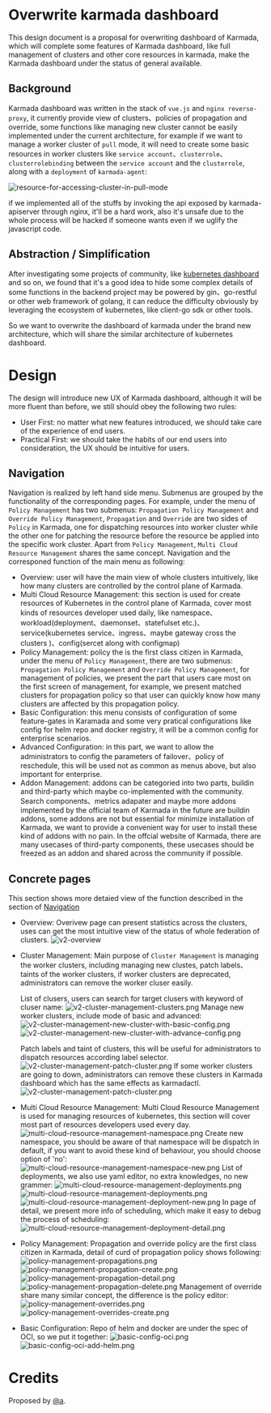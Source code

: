 # Overwrite karmada dashboard
This design document is a proposal for overwriting dashboard of Karmada, which will complete some features of Karmada dashboard, like full management of clusters and other core resources in karmada, make the Karmada dashboard under the status of general available.


## Background
Karmada dashboard was written in the stack of `vue.js` and `nginx reverse-proxy`, it currently provide view of clusters、policies of propagation and override, some functions like managing new cluster cannot be easily implemented under the current architecture, for example if we want to manage a worker cluster of `pull` mode, it will need to create some basic resources in worker clusters like `service account`、`clusterrole`、`clusterrolebinding` between the `service account` and the `clusterrole`, along with a `deployment` of `karmada-agent`:

![resource-for-accessing-cluster-in-pull-mode](../images/resource-for-accessing-cluster-in-pull-mode.png)

if we implemented all of the stuffs by invoking the api exposed by karmada-apiserver through nginx, it'll be a hard work, also it's unsafe due to the whole process will be hacked if someone wants even if we uglify the javascript code.

## Abstraction / Simplification
After investigating some projects of community, like [kubernetes dashboard](https://github.com/kubernetes/dashboard) and so on, we found that it's a good idea to hide some complex details of some functions in the backend project may be powered by gin、go-restful or other web framework of golang, it can reduce the difficulty obviously by leveraging the ecosystem of kubernetes, like client-go sdk or other tools.

So we want to overwrite the dashboard of karmada under the brand new architecture, which will share the similar architecture of kubernetes dashboard.


# Design
The design will introduce new UX of Karmada dashboard, although it will be more fluent than before, we still should obey the following two rules:
- User First: no matter what new features  introduced, we should take care of the experience of end users.
- Practical First: we should take the habits of our end users into consideration, the UX should be intuitive for users.

## Navigation
Navigation is realized by left hand side menu. Submenus are grouped by the functionality of the corresponding pages. For example, under the menu of `Policy Management` has two submenus: `Propagation Policy Management` and `Override Policy Management`, `Propagation` and `Override` are two sides of `Policy` in Karmada, one for dispatching resources into worker cluster while the other one for patching the resource before the resource be applied into the specific work cluster. Apart from `Policy Management`, `Multi Cloud Resource Management` shares the same concept. Navigation and the corresponed function of the main menu as following:
- Overview: user will have the main view of whole clusters intuitively, like how many clusters are controlled by the control plane of Karmada.
- Multi Cloud Resource Management: this section is used for create resources of Kubernetes in the control plane of Karmada, cover most kinds of resources developer used daily, like namespace、workload(deployment、daemonset、statefulset etc.)、service(kubernetes service、ingress、maybe gateway cross the clusters )、config(sercet along with configmap)
- Policy Management: policy the is the first class citizen in Karmada, under the menu of `Policy Management`, there are two submenus: `Propagation Policy Management` and `Override Policy Management`, for management of policies, we present the part that users care most on the first screen of management, for example, we present matched clusters for propagation policy so that user can quickly know how many clusters are affected by this propagation policy.
- Basic Configuration: this menu consists of configuration of some feature-gates in Karamada and some very pratical configurations like config for helm repo and docker registry, it will be a common config for enterprise scenarios.
- Advanced Configuration: in this part, we want to allow the administrators to config the parameters of failover、policy of reschedule, this will be used not as common as menus above, but also important for enterprise.
- Addon Management: addons can be categoried into two parts, buildin and third-party which maybe co-implemented with the community. Search components、metrics adapater and maybe more addons implemented by the official team of Karmada in the future are buildin addons, some addons are not but essential for minimize installation of Karmada, we want to provide a convenient way for user to install these kind of addons with no pain. In the offcial website of Karmada, there are many usecases of third-party components, these usecases should be freezed as an addon and shared across the community if possible.

## Concrete pages
This section shows more detaied view of the function described in the section of [Navigation](#navigation)
- Overview:
  Overivew page can present statistics across the clusters, uses can get the most intuitive view of the status of whole federation of clusters. 
  ![v2-overview](../images/v2-overview.png)

- Cluster Management: 
  Main purpose of `Cluster Management` is managing the worker clusters, including managing new clustes, patch labels、taints of the worker clusters, if worker clusters are deprecated, administrators can remove the worker cluser easily.
  
  List of clusers, users can search for target clusers with keyword of cluser name:
  ![v2-cluster-management-clusters.png](../images/v2-cluster-management-clusters.png)
  Manage new worker clusters, include mode of basic and advanced:
  ![v2-cluster-management-new-cluster-with-basic-config.png](../images/v2-cluster-management-new-cluster-with-basic-config.png)
  ![v2-cluster-management-new-cluster-with-advance-config.png](../images/v2-cluster-management-new-cluster-with-advance-config.png)
  
  Patch labels and taint of clusters, this will be useful for administrators to dispatch resources according label selector.
  ![v2-cluster-management-patch-cluster.png](../images/v2-cluster-management-patch-cluster.png)
  If some worker clusters are going to down, administrators can remove these clusters in Karmada dashboard which has the same effects as karmadactl.
  ![v2-cluster-management-patch-cluster.png](../images/v2-cluster-management-delete-cluster.png)


- Multi Cloud Resource Management:
 Multi Cloud Resource Management is used for managing resources of kubernetes, this section will cover most part of resources developers used every day.
 ![multi-cloud-resource-management-namespace.png](../images/multi-cloud-resource-management-namespace.png)
 Create new namespace, you should be aware of that namespace will be dispatch in default, if you want to avoid these kind of behaviour, you should choose option of 'no':
 ![multi-cloud-resource-management-namespace-new.png](../images/multi-cloud-resource-management-namespace-new.png)
 List of deployments, we also use yaml editor, no extra knowledges, no new grammer:
 ![multi-cloud-resource-management-deployments.png](../images/multi-cloud-resource-management-deployments.png)
 ![multi-cloud-resource-management-deployments.png](../images/multi-cloud-resource-management-deployments.png)
 ![multi-cloud-resource-management-deployment-new.png](../images/multi-cloud-resource-management-deployment-new.png)
 In page of detail, we present more info of scheduling, which make it easy to debug the process of scheduling:
 ![multi-cloud-resource-management-deployment-detail.png](../images/multi-cloud-resource-management-deployment-detail.png)
- Policy Management:
  Propagation and override policy are the first class citizen in Karmada, detail of curd of propagation policy shows following:
  ![policy-management-propagations.png](../images/policy-management-propagations.png)
  ![policy-management-propagation-create.png](../images/policy-management-propagation-create.png)
  ![policy-management-propagation-detail.png](../images/policy-management-propagation-detail.png)
  ![policy-management-propagation-delete.png](../images/policy-management-propagation-delete.png)
  Management of override share many similar concept, the difference is the policy editor: 
  ![policy-management-overrides.png](../images/policy-management-overrides.png)
  ![policy-management-overrides-create.png](../images/policy-management-overrides-create.png)

- Basic Configuration: 
  Repo of helm and docker are under the spec of OCI, so we put it together:
  ![basic-config-oci.png](../images/basic-config-oci.png)
  ![basic-config-oci-add-helm.png](../images/basic-config-oci-add-helm.png)

# Credits
Proposed by [@a](https://github.com/a).